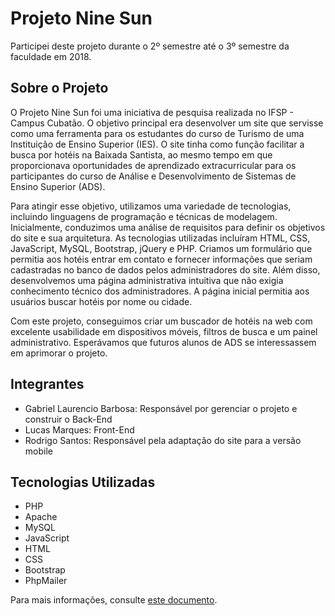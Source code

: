 # Projeto Nine Sun

Participei deste projeto durante o 2º semestre até o 3º semestre da faculdade em 2018.

## Sobre o Projeto

O Projeto Nine Sun foi uma iniciativa de pesquisa realizada no IFSP - Campus Cubatão. O objetivo principal era desenvolver um site que servisse como uma ferramenta para os estudantes do curso de Turismo de uma Instituição de Ensino Superior (IES). O site tinha como função facilitar a busca por hotéis na Baixada Santista, ao mesmo tempo em que proporcionava oportunidades de aprendizado extracurricular para os participantes do curso de Análise e Desenvolvimento de Sistemas de Ensino Superior (ADS). 

Para atingir esse objetivo, utilizamos uma variedade de tecnologias, incluindo linguagens de programação e técnicas de modelagem. Inicialmente, conduzimos uma análise de requisitos para definir os objetivos do site e sua arquitetura. As tecnologias utilizadas incluíram HTML, CSS, JavaScript, MySQL, Bootstrap, jQuery e PHP. Criamos um formulário que permitia aos hotéis entrar em contato e fornecer informações que seriam cadastradas no banco de dados pelos administradores do site. Além disso, desenvolvemos uma página administrativa intuitiva que não exigia conhecimento técnico dos administradores. A página inicial permitia aos usuários buscar hotéis por nome ou cidade.

Com este projeto, conseguimos criar um buscador de hotéis na web com excelente usabilidade em dispositivos móveis, filtros de busca e um painel administrativo. Esperávamos que futuros alunos de ADS se interessassem em aprimorar o projeto.

## Integrantes

- Gabriel Laurencio Barbosa: Responsável por gerenciar o projeto e construir o Back-End
- Lucas Marques: Front-End
- Rodrigo Santos: Responsável pela adaptação do site para a versão mobile

## Tecnologias Utilizadas

- PHP
- Apache
- MySQL
- JavaScript
- HTML
- CSS
- Bootstrap
- PhpMailer

Para mais informações, consulte [este documento](https://docs.google.com/document/d/1tUbOeDXrBw3TOhADIidh7ajH_5cbeet2uwrlrEMu7VQ/edit?usp=sharing).
